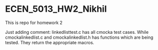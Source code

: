 # ECEN_5013_HW2_Nikhil
This is repo for homework 2

Just adding comment: linkedlisttest.c has all cmocka test cases. While cmockalinkedlist.c and cmockalinkedlist.h has functions which are being tested. They return the appropriate macros.
